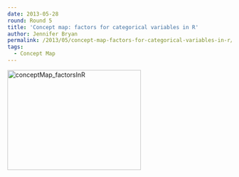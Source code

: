 ```yaml
---
date: 2013-05-28
round: Round 5
title: 'Concept map: factors for categorical variables in R'
author: Jennifer Bryan
permalink: /2013/05/concept-map-factors-for-categorical-variables-in-r/
tags:
  - Concept Map
---
```

[<img class="alignnone size-medium wp-image-2872" alt="conceptMap_factorsInR" src="http://teaching.software-carpentry.org/wp-content/uploads/2013/05/conceptMap_factorsInR-300x225.png" width="300" height="225" />][1]

 [1]: http://teaching.software-carpentry.org/wp-content/uploads/2013/05/conceptMap_factorsInR.png
